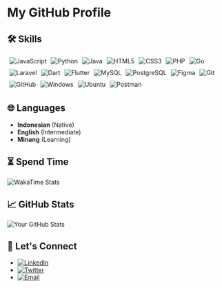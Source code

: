 # My GitHub Profile

## 🛠 Skills
<div style="display: flex; flex-wrap: wrap;">
  <img src="https://img.shields.io/badge/-JavaScript-F7DF1E?logo=javascript&logoColor=black&style=flat-square" alt="JavaScript" style="margin: 5px;">
  <img src="https://img.shields.io/badge/-Python-3776AB?logo=python&logoColor=white&style=flat-square" alt="Python" style="margin: 5px;">
  <img src="https://img.shields.io/badge/-Java-007396?logo=java&logoColor=white&style=flat-square" alt="Java" style="margin: 5px;">
  <img src="https://img.shields.io/badge/-HTML5-E34F26?logo=html5&logoColor=white&style=flat-square" alt="HTML5" style="margin: 5px;">
  <img src="https://img.shields.io/badge/-CSS3-1572B6?logo=css3&logoColor=white&style=flat-square" alt="CSS3" style="margin: 5px;">
  <img src="https://img.shields.io/badge/-PHP-777BB4?logo=php&logoColor=white&style=flat-square" alt="PHP" style="margin: 5px;">
  <img src="https://img.shields.io/badge/-Go-00ADD8?logo=go&logoColor=white&style=flat-square" alt="Go" style="margin: 5px;">
  <img src="https://img.shields.io/badge/-Laravel-FF2D20?logo=laravel&logoColor=white&style=flat-square" alt="Laravel" style="margin: 5px;">
  <img src="https://img.shields.io/badge/-Dart-0175C2?logo=dart&logoColor=white&style=flat-square" alt="Dart" style="margin: 5px;">
  <img src="https://img.shields.io/badge/-Flutter-02569B?logo=flutter&logoColor=white&style=flat-square" alt="Flutter" style="margin: 5px;">
  <img src="https://img.shields.io/badge/-MySQL-4479A1?logo=mysql&logoColor=white&style=flat-square" alt="MySQL" style="margin: 5px;">
  <img src="https://img.shields.io/badge/-PostgreSQL-336791?logo=postgresql&logoColor=white&style=flat-square" alt="PostgreSQL" style="margin: 5px;">
  <img src="https://img.shields.io/badge/-Figma-F24E1E?logo=figma&logoColor=white&style=flat-square" alt="Figma" style="margin: 5px;">
  <img src="https://img.shields.io/badge/-Git-F05032?logo=git&logoColor=white&style=flat-square" alt="Git" style="margin: 5px;">
  <img src="https://img.shields.io/badge/-GitHub-181717?logo=github&logoColor=white&style=flat-square" alt="GitHub" style="margin: 5px;">
  <img src="https://img.shields.io/badge/-Windows-0078D6?logo=windows&logoColor=white&style=flat-square" alt="Windows" style="margin: 5px;">
  <img src="https://img.shields.io/badge/-Ubuntu-E95420?logo=ubuntu&logoColor=white&style=flat-square" alt="Ubuntu" style="margin: 5px;">
  <img src="https://img.shields.io/badge/-Postman-FF6C37?logo=postman&logoColor=white&style=flat-square" alt="Postman" style="margin: 5px;">
</div>

## 🌐 Languages
- **Indonesian** (Native)
- **English** (Intermediate)
- **Minang** (Learning)

## ⏳ Spend Time
![WakaTime Stats](https://github-readme-stats.vercel.app/api/wakatime?username=Jonnn&layout=compact&theme=radical)

## 📈 GitHub Stats
![Your GitHub Stats](https://github-readme-stats.vercel.app/api?username=JunandaSap&show_icons=true&theme=radical)

## 💬 Let's Connect
- [![LinkedIn](https://img.shields.io/badge/-LinkedIn-0A66C2?logo=linkedin&logoColor=white&style=flat-square)](https://www.linkedin.com/in/yourusername)
- [![Twitter](https://img.shields.io/badge/-Twitter-1DA1F2?logo=twitter&logoColor=white&style=flat-square)](https://twitter.com/yourusername)
- [![Email](https://img.shields.io/badge/-Email-D14836?logo=gmail&logoColor=white&style=flat-square)](mailto:your.email@example.com)
